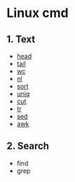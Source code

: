 ﻿# Linux cmd

## 1. Text

- [head](./1.Text.md#1.-head)
- [tail](./1.Text.md#2.-tail)
- [wc](./1.Text.md#3.-wc)
- [nl](./1.Text.md#4.-nl)
- [sort](./1.Text.md#5.-sort)
- [uniq](./1.Text.md#6.-uniq)
- [cut](./1.Text.md#7.-cut)
- [tr](./1.Text.md#8.-tr)
- [sed](./1.Text.md#9.-sed)
- [awk](./1.Text.md#10.-awk)



## 2. Search

- find
- grep